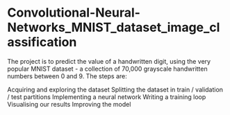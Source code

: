 # Convolutional-Neural-Networks_MNIST_dataset_image_classification
The project is to predict the value of a handwritten digit, using the very popular MNIST dataset - a collection of 70,000 grayscale handwritten numbers between 0 and 9.
The steps are:

Acquiring and exploring the dataset
Splitting the dataset in train / validation / test partitions
Implementing a neural network
Writing a training loop
Visualising our results
Improving the model
